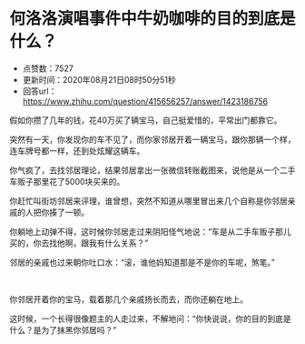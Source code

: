 # 何洛洛演唱事件中牛奶咖啡的目的到底是什么？
- 点赞数：7527
- 更新时间：2020年08月21日08时50分51秒
- 回答url：https://www.zhihu.com/question/415656257/answer/1423186756
<body>
 <p data-pid="cZ_UJlwF">假如你攒了几年的钱，花40万买了辆宝马，自己挺爱惜的，平常出门都靠它。</p>
 <p data-pid="tvewxgZY">突然有一天，你发现你的车不见了，而你家邻居开着一辆宝马，跟你那辆一个样，连车牌号都一样，还到处炫耀这辆车。</p>
 <p data-pid="wnT6VM7t">你气疯了，去找邻居理论，结果邻居拿出一张微信转账截图来，说他是从一个二手车贩子那里花了5000块买来的。</p>
 <p data-pid="szroqSFV">你赶忙叫街坊邻居来评理，谁曾想，突然不知道从哪里冒出来几个自称是你邻居亲戚的人把你揍了一顿。</p>
 <p data-pid="bqmwwjki">你躺地上动弹不得，这时候你邻居走过来阴阳怪气地说：“车是从二手车贩子那儿买的，你去找他啊，跟我有什么关系？”</p>
 <p data-pid="q38naxmM">邻居的亲戚也过来朝你吐口水：“滚，谁他妈知道那是不是你的车呢，煞笔。”</p>
 <p class="ztext-empty-paragraph"><br></p>
 <p data-pid="nR4dJviO">你邻居开着你的宝马，载着那几个亲戚扬长而去，而你还躺在地上。</p>
 <p data-pid="3UNMPosH">这时候，一个长得很像题主的人走过来，不解地问：“你快说说，你的目的到底是什么？是为了抹黑你邻居吗？”</p>
</body>